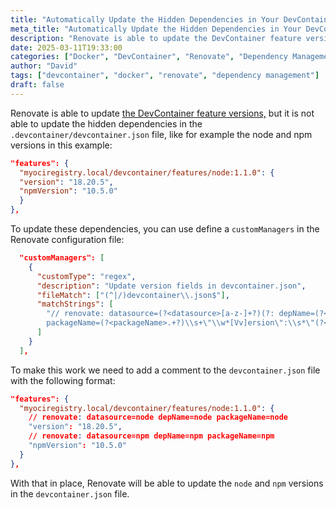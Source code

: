 ```yaml
---
title: "Automatically Update the Hidden Dependencies in Your DevContainer"
meta_title: "Automatically Update the Hidden Dependencies in Your DevContainer"
description: "Renovate is able to update the DevContainer feature versions, but it is not able to update the hidden dependencies in the .devcontainer/devcontainer.json file, like for example the node and npm versions in this example."
date: 2025-03-11T19:33:00
categories: ["Docker", "DevContainer", "Renovate", "Dependency Management"]
author: "David"
tags: ["devcontainer", "docker", "renovate", "dependency management"]
draft: false
---
```


Renovate is able to update [the DevContainer feature versions,](https://docs.renovatebot.com/modules/manager/devcontainer/) 
but it is not able to update the hidden dependencies in the `.devcontainer/devcontainer.json` file, like for example the 
node and npm versions in this example:

```json
"features": {
  "myociregistry.local/devcontainer/features/node:1.1.0": {
  "version": "18.20.5",
  "npmVersion": "10.5.0"
  }
},
```

To update these dependencies, you can use define a `customManagers` in the Renovate configuration file:

```json
  "customManagers": [
    {
      "customType": "regex",
      "description": "Update version fields in devcontainer.json",
      "fileMatch": ["(^|/)devcontainer\\.json$"],
      "matchStrings": [
        "// renovate: datasource=(?<datasource>[a-z-]+?)(?: depName=(?<depName>.+?))?
        packageName=(?<packageName>.+?)\\s+\"\\w*[Vv]ersion\":\\s*\"(?<currentValue>[^\"]+)\""
      ]
    }
  ],
```

To make this work we need to add a comment to the `devcontainer.json` file with the following format:

```json
"features": {
  "myociregistry.local/devcontainer/features/node:1.1.0": {
    // renovate: datasource=node depName=node packageName=node
    "version": "18.20.5",
    // renovate: datasource=npm depName=npm packageName=npm
    "npmVersion": "10.5.0"
  }
},
```
With that in place, Renovate will be able to update the `node` and `npm` versions in the `devcontainer.json` file.
